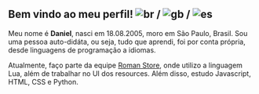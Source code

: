 ## Bem vindo ao meu perfil! ![br](https://user-images.githubusercontent.com/73851736/157129661-1a16046a-cbd1-4ef3-ba5b-162b8e39576e.png) / ![gb](https://user-images.githubusercontent.com/73851736/157130757-be576333-5eab-4482-9717-6f7a4e802c7a.png) / ![es](https://user-images.githubusercontent.com/73851736/157130782-6dd2d35a-6d97-4373-ad80-83abd8d0149a.png)

Meu nome é **Daniel**, nasci em 18.08.2005, moro em São Paulo, Brasil. Sou uma pessoa auto-didáta, ou seja, tudo que aprendi, foi por conta própria, desde linguagens de programação a idiomas.

Atualmente, faço parte da equipe [Roman Store](https://romanscripter.com.br/), onde utilizo a linguagem Lua, além de trabalhar no UI dos resources.
Além disso, estudo Javascript, HTML, CSS e Python.
